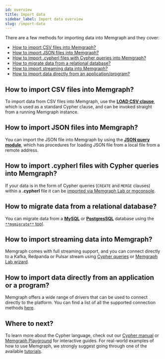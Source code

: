```yaml
---
id: overview
title: Import data
sidebar_label: Import data overview
slug: /import-data
---
```


There are a few methods for importing data into Memgraph and they cover:

- [How to import CSV files into Memgraph?](#how-to-import-csv-files-into-memgraph) 
- [How to import JSON files into Memgraph?](#how-to-import-json-files-into-memgraph)
- [How to import .cypherl files with Cypher queries into Memgraph?](#how-to-import-cypherl-files-with-cypher-queries-into-memgraph)
- [How to migrate data from a relational database?](#how-to-migrate-data-from-a-relational-database)
- [How to import streaming data into Memgraph?](#how-to-import-streaming-data-into-memgraph)
- [How to import data directly from an application/program?](#how-to-import-data-directly-from-an-application-or-a-program)

## How to import CSV files into Memgraph?

To import data from CSV files into Memgraph, use the [**LOAD CSV
clause**](/import-data/files/load-csv-clause.md), which is used as a standard
Cypher clause, and can be invoked straight from a running Memgraph instance.

## How to import JSON files into Memgraph?

You can import the JSON file into Memgraph by using the [**JSON query
module**](/import-data/files/load-json.md), which has procedures for loading JSON
file from a local file  from a remote address.

## How to import .cypherl files with Cypher queries into Memgraph?

If your data is in the form of Cypher queries (`CREATE` and `MERGE` clauses)
within a **.cypherl** file it can be [imported via Memgraph
Lab or mgconsole](/import-data/files/cypherl.md).

## How to migrate data from a relational database?

You can migrate data from a [**MySQL**](/import-data/migrate/mysql.md) or
[**PostgresSQL**](/import-data/migrate/postgresql.md) database using the
[`**mgmigrate**` tool](https://github.com/memgraph/mgmigrate).

## How to import streaming data into Memgraph?

Memgraph comes with full streaming support, and you can connect directly to a
Kafka, Redpanda or Pulsar stream using [Cypher
queries](/import-data/data-streams/manage-streams.md) or [Memgraph Lab
wizard](/import-data/data-streams/manage-streams-lab.md).

## How to import data directly from an application or a program?

Memgraph offers a wide range of drivers that can be used to connect directly to
the platform. You can find a list of all the supported connection methods
[here](/connect-to-memgraph/drivers/overview.md).

## Where to next?

To learn more about the Cypher language, check out our [Cypher
manual](/cypher-manual) or [Memgraph
Playground](https://playground.memgraph.com/) for interactive guides. For
real-world examples of how to use Memgraph, we strongly suggest going through
one of the available [tutorials](/tutorials/overview.md).